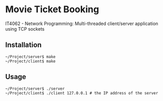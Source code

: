 # Movie Ticket Booking

IT4062 - Network Programming: Multi-threaded client/server application using TCP sockets

## Installation

```
~/Project/server$ make
~/Project/client$ make
```

## Usage

```
~/Project/server$ ./server
~/Project/client$ ./client 127.0.0.1 # the IP address of the server
```
